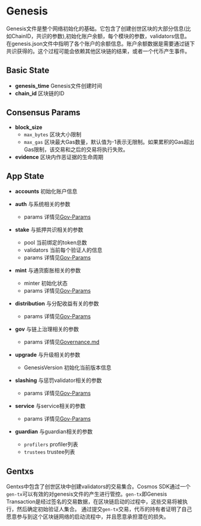 # Genesis

Genesis文件是整个网络初始化的基础。它包含了创建创世区块的大部分信息(比如ChainID，共识的参数),初始化账户余额，每个模块的参数，validators信息。
在genesis.json文件中指明了各个账户的余额信息。账户余额数据是需要通过链下共识获得的。这个过程可能会依赖其他区块链的结果，或者一个代币产生事件。

## Basic State

* **genesis_time** Genesis文件创建时间
* **chain_id**     区块链的ID

## Consensus Params

* **block_size** 
  * `max_bytes` 区块大小限制
  * `max_gas`  区块最大Gas数量，默认值为-1表示无限制。如果累积的Gas超出Gas限制，该交易和之后的交易将执行失败。
* **evidence**   区块内作恶证据的生命周期

## App State

* **accounts** 初始化账户信息

* **auth** 与系统相关的参数 
  * params 详情见[Gov-Params](gov-params.md#auth模块可治理参数)

* **stake** 与抵押共识相关的参数
  * pool   当前绑定的token总数
  * validators 当前每个验证人的信息
  * params 详情见[Gov-Params](gov-params.md#stake模块可治理参数)
  
* **mint**  与通货膨胀相关的参数
  * minter 初始化状态
  * params 详情见[Gov-Params](gov-params.md#mint模块可治理参数)
  
* **distribution** 与分配收益有关的参数
  * params 详情见[Gov-Params](gov-params.md#distribution模块可治理参数)

* **gov**  与链上治理相关的参数
  * params 详情见[Governance.md](../governance.md#交互流程)
  
* **upgrade** 与升级相关的参数
  * GenesisVersion 初始化当前版本信息

* **slashing** 与惩罚validator相关的参数
  * params 详情见[Gov-Params](gov-params.md#slashing模块可治理参数)

* **service**  与service相关的参数
  * params 详情见[Gov-Params](gov-params.md#service模块可治理参数)
    
* **guardian** 与guardian相关的参数
  * `profilers` profiler列表
  * `trustees` trustee列表
  
## Gentxs

Gentxs中包含了创世区块中创建validators的交易集合。Cosmos SDK通过一个`gen-tx`可以有效的对genesis文件的产生进行管控。`gen-tx`即Genesis Transaction是经过签名的交易数据，在区块链启动的过程中，这些交易将被执行，然后确定初始验证人集合。
通过提交`gen-tx`交易，代币的持有者证明了自己愿意参与到这个区块链网络的启动流程中，并且愿意承担潜在的损失。